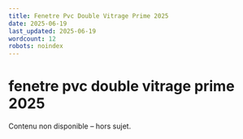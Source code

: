 ```yaml
---
title: Fenetre Pvc Double Vitrage Prime 2025
date: 2025-06-19
last_updated: 2025-06-19
wordcount: 12
robots: noindex
---
```


# fenetre pvc double vitrage prime 2025

Contenu non disponible – hors sujet.